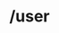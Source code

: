 ---
title: /user
position: 3.1
type: get
description: Hiển thị thông tin cá nhân của user
left_code_blocks:
  - code_block: |-
      r = requests.get("http://portalurl/api/v1/user/detail_user/", token="YOUR_TOKEN_KEY")
      print r.text
    title: Python
    language: python
right_code_blocks:
  - code_block: |-
      {
        "address": "string",
        "birthday": "YYYY-MM-DD",
        "company": "string",
        "date_joined": "YYYY-MM-DDTh:i:s+07:00",
        "email": "user@example.com",
        "first_name": "string",
        "gender": "gender",
        "last_login": "YYYY-MM-DDTh:i:s+07:00",
        "last_name": "string",
        "phone_number": "00000000"
      }

    title: Response
    language: json
---